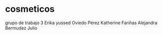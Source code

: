 # cosmeticos
grupo de trabajo 3
Erika yussed Oviedo Pérez
Katherine Fariñas
Alejandra Bermudez
Julio
